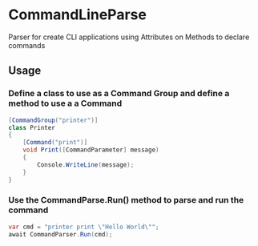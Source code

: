 # CommandLineParse
Parser for create CLI applications using Attributes on Methods to declare commands

## Usage

### Define a class to use as a **Command Group** and define a method to use a a **Command**
```c#
[CommandGroup("printer")]
class Printer
{
    [Command("print")]
    void Print([CommandParameter] message)
    {
        Console.WriteLine(message);
    }
}
```

### Use the CommandParse.Run() method to parse and run the command
```c#
var cmd = "printer print \"Hello World\"";
await CommandParser.Run(cmd);
```
